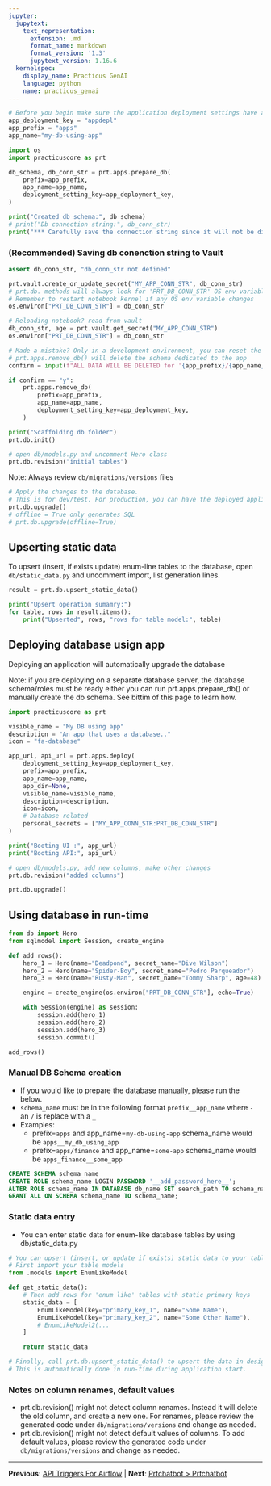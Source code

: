 ```yaml
---
jupyter:
  jupytext:
    text_representation:
      extension: .md
      format_name: markdown
      format_version: '1.3'
      jupytext_version: 1.16.6
  kernelspec:
    display_name: Practicus GenAI
    language: python
    name: practicus_genai
---
```


```python
# Before you begin make sure the application deployment settings have a database configuration
app_deployment_key = "appdepl"
app_prefix = "apps"
app_name="my-db-using-app"
```

```python
import os
import practicuscore as prt
```

```python
db_schema, db_conn_str = prt.apps.prepare_db(
    prefix=app_prefix,
    app_name=app_name,
    deployment_setting_key=app_deployment_key,
)

print("Created db schema:", db_schema)
# print("Db connection string:", db_conn_str)
print("*** Carefully save the connection string since it will not be displayed again. ***")
```

### (Recommended) Saving db conenction string to Vault

```python
assert db_conn_str, "db_conn_str not defined"

prt.vault.create_or_update_secret("MY_APP_CONN_STR", db_conn_str)
# prt.db. methods will always look for 'PRT_DB_CONN_STR' OS env variable.
# Remember to restart notebook kernel if any OS env variable changes
os.environ["PRT_DB_CONN_STR"] = db_conn_str
```

```python
# Reloading notebook? read from vault
db_conn_str, age = prt.vault.get_secret("MY_APP_CONN_STR")
os.environ["PRT_DB_CONN_STR"] = db_conn_str
```

```python
# Made a mistake? Only in a development environment, you can reset the db with the below.
# prt.apps.remove_db() will delete the schema dedicated to the app
confirm = input(f"ALL DATA WILL BE DELETED for '{app_prefix}/{app_name}'\nContinue? (y/n)")

if confirm == "y":
    prt.apps.remove_db(
        prefix=app_prefix,
        app_name=app_name,
        deployment_setting_key=app_deployment_key,
    )
```

```python
print("Scaffolding db folder")
prt.db.init()
```

```python
# open db/models.py and uncomment Hero class
prt.db.revision("initial tables")
```

Note: Always review `db/migrations/versions` files

```python
# Apply the changes to the database. 
# This is for dev/test. For production, you can have the deployed application auto-migrate db.
prt.db.upgrade()
# offline = True only generates SQL
# prt.db.upgrade(offline=True)
```

## Upserting static data
To upsert (insert, if exists update) enum-line tables to the database, open `db/static_data.py` and uncomment import, list generation lines.


```python
result = prt.db.upsert_static_data()

print("Upsert operation sumamry:") 
for table, rows in result.items():
    print("Upserted", rows, "rows for table model:", table)
```

## Deploying database usign app
Deploying an application will automatically upgrade the database

Note: if you are deploying on a separate database server, the database schema/roles must be ready either 
you can run prt.apps.prepare_db() or manually create the db schema. See bittim of this page to learn how.

```python
import practicuscore as prt

visible_name = "My DB using app"
description = "An app that uses a database.."
icon = "fa-database"

app_url, api_url = prt.apps.deploy(
    deployment_setting_key=app_deployment_key,
    prefix=app_prefix,
    app_name=app_name,
    app_dir=None,
    visible_name=visible_name,
    description=description,
    icon=icon,
    # Database related
    personal_secrets = ["MY_APP_CONN_STR:PRT_DB_CONN_STR"]
)

print("Booting UI :", app_url)
print("Booting API:", api_url)
```

```python
# open db/models.py, add new columns, make other changes
prt.db.revision("added columns")
```

```python
prt.db.upgrade()
```

## Using database in run-time

```python
from db import Hero 
from sqlmodel import Session, create_engine

def add_rows():
    hero_1 = Hero(name="Deadpond", secret_name="Dive Wilson")
    hero_2 = Hero(name="Spider-Boy", secret_name="Pedro Parqueador")
    hero_3 = Hero(name="Rusty-Man", secret_name="Tommy Sharp", age=48)

    engine = create_engine(os.environ["PRT_DB_CONN_STR"], echo=True)

    with Session(engine) as session:
        session.add(hero_1)
        session.add(hero_2)
        session.add(hero_3)
        session.commit()
```

```python
add_rows()
```

<!-- #region -->
### Manual DB Schema creation
- If you would like to prepare the database manually, please run the below.
- `schema_name` must be in the following format `prefix__app_name` where `-` an `/` is replace with a `_`
- Examples:
    - prefix=`apps` and app_name=`my-db-using-app` schema_name would be `apps__my_db_using_app`
    - prefix=`apps/finance` and app_name=`some-app` schema_name would be `apps_finance__some_app`

```sql
CREATE SCHEMA schema_name
CREATE ROLE schema_name LOGIN PASSWORD '__add_password_here__';
ALTER ROLE schema_name IN DATABASE db_name SET search_path TO schema_name;
GRANT ALL ON SCHEMA schema_name TO schema_name;
```

### Static data entry
- You can enter static data for enum-like database tables by using db/static_data.py

```python
# You can upsert (insert, or update if exists) static data to your tables on application start
# First import your table models
from .models import EnumLikeModel

def get_static_data():
    # Then add rows for 'enum like' tables with static primary keys
    static_data = [
        EnumLikeModel(key="primary_key_1", name="Some Name"),
        EnumLikeModel(key="primary_key_2", name="Some Other Name"),
        # EnumLikeModel2(...
    ]

    return static_data

# Finally, call prt.db.upsert_static_data() to upsert the data in design time
# This is automatically done in run-time during application start.
```

### Notes on column renames, default values

- prt.db.revision() might not detect column renames. Instead it will delete the old column, and create a new one. For renames, please review the generated code under `db/migrations/versions` and change as needed.
- prt.db.revision() might not detect default values of columns. To add default values, please review the generated code under `db/migrations/versions` and change as needed.
<!-- #endregion -->


---

**Previous**: [API Triggers For Airflow](../../workflows/api-triggers-for-airflow.md) | **Next**: [Prtchatbot > Prtchatbot](../prtchatbot/prtchatbot.md)
